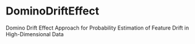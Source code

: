 # DominoDriftEffect
Domino Drift Effect Approach for Probability Estimation of Feature Drift in High-Dimensional Data
